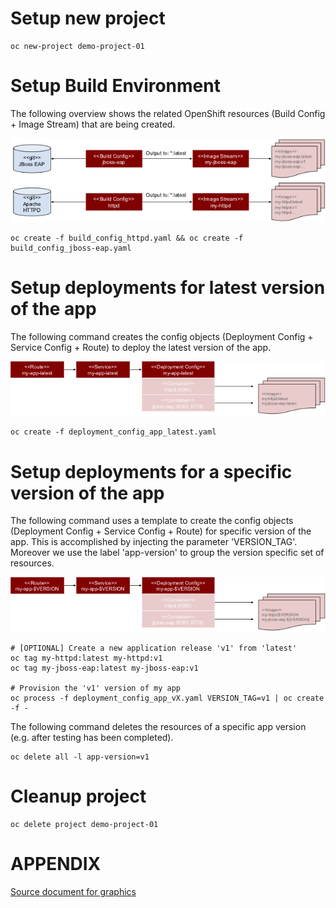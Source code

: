 
# Setup new project
```
oc new-project demo-project-01
```

# Setup Build Environment
The following overview shows the related OpenShift resources (Build Config + Image Stream) that are being created.

![Overview of resources](./doc/openshift-demo-project-01.png)

```
oc create -f build_config_httpd.yaml && oc create -f build_config_jboss-eap.yaml
```

# Setup deployments for latest version of the app
The following command creates the config objects (Deployment Config + Service Config + Route) to deploy the latest version of the app.

![Overview of resources](./doc/openshift-demo-project-02.png)

```
oc create -f deployment_config_app_latest.yaml
```

# Setup deployments for a specific version of the app 
The following command uses a template to create the config objects (Deployment Config + Service Config + Route) for specific version of the app. This is accomplished by injecting the parameter 'VERSION_TAG'. Moreover we use the label 'app-version' to group the version specific set of resources.

![Overview of resources](./doc/openshift-demo-project-03.png)

```
# [OPTIONAL] Create a new application release 'v1' from 'latest'
oc tag my-httpd:latest my-httpd:v1
oc tag my-jboss-eap:latest my-jboss-eap:v1

# Provision the 'v1' version of my app
oc process -f deployment_config_app_vX.yaml VERSION_TAG=v1 | oc create -f -
```

The following command deletes the resources of a specific app version (e.g. after testing has been completed).

```
oc delete all -l app-version=v1
```

# Cleanup project
```
oc delete project demo-project-01
```

# APPENDIX
[Source document for graphics](https://docs.google.com/drawings/d/1f5M8JRK4eBE4W29wuM9Fdh4mNHYnz5ZotOp1fmzWc3E/)